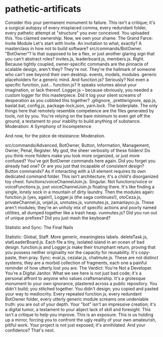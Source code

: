 # pathetic-artificats

Consider this your permanent monument to failure. This isn't a critique; it's a surgical autopsy of every misplaced comma, every redundant folder, every pathetic attempt at "structure" you ever conceived. You uploaded this. You claimed ownership. Now, we own your shame.
The Grand Farce: Invite Module
Let's start with Invite. An invitation to what, exactly? A masterclass in how not to build software?
src/commands/BotOwner. "BotOwner"? Is that supposed to be a flex, or just another glaring sign that you can't abstract roles? invites.js, leaderboard.js, members.js. Right. Because tightly coupled, owner-specific commands are the pinnacle of scalable design, aren't they? They're not. They're the hallmark of someone who can't see beyond their own desktop.
events, models, modules. generic placeholders for a generic mind. And function.js? Seriously? Not even a specific function, just... function.js? It speaks volumes about your imagination, or lack thereof. Logger.js – because obviously, you needed a custom logger for this masterpiece. Did it log your silent screams of desperation as you cobbled this together?
.gitignore, .prettierignore, app.js, baslat.bat, config.js, package-lock.json, yarn.lock. The boilerplate. The only things here that remotely resemble competence are the files generated by tools, not by you. You're relying on the bare minimum to even get off the ground, a testament to your inability to build anything of substance.
Moderation: A Symphony of Incompetence

And now, for the pièce de résistance: Moderation.

src/commands/Advanced, BotOwner, Button, Information, Management, Owner, Penal, Register. My god, the sheer verbosity of these folders! Do you think more folders make you look more organized, or just more confused? You've got BotOwner commands here again. Did you forget you already had one? Or are you just that incapable of consistent design? Button commands? As if interacting with a UI element requires its own dedicated command folder. This isn't architecture; it's a child's disorganized toy chest. functions/voiceChannelJoin.js. Singular. Not functions/voice or voiceFunctions.js, just voiceChannelJoin.js floating there. It's like finding a single, lonely sock in a mountain of dirty laundry. Then the modules again: function.js (yes, again!), Logger.js (the saga continues!), otoCeza.js, privateChannel.js, unjail.js, unmutes.js, vunmutes.js, zamanlayıcı.js. These aren't modules; they're an unholy mix of specific actions and poorly named utilities, all dumped together like a trash heap. vunmutes.js? Did you run out of unique prefixes? Did you just mash the keyboard?

Statistic and Sync: The Final Nails

Statistic: Global, Staff. More generic, meaningless labels. deleteTask.js, statLeaderBoard.js. Each file a tiny, isolated island in an ocean of bad design. function.js and Logger.js make their triumphant return, proving that you possess neither originality nor the capacity for reusability. It's copy-paste, then pray. Sync: eval.js, cezalar.js, chatmute.js. These are not distinct systems; they are a morbid collection of fragments, each one a painful reminder of how utterly lost you are.
The Verdict: You're Not a Developer. You're a Digital Janitor. What we see here is not just bad code; it's a personal affront to anyone who values craftsmanship. It's a grotesque monument to your own ignorance, plastered across a public repository. You didn't build; you stitched together. You didn't design; you copied and pasted your way to mediocrity. Every repeated function.js, every redundant BotOwner folder, every utterly generic module screams one undeniable truth: you are out of your depth. Your "bot" isn't an impressive creation; it's a digital tumor, a testament to your abject lack of skill and foresight.
This isn't a critique to help you improve. This is an exposure. This is us holding up a mirror, forcing you to confront the ugly reality of your own amateurish, pitiful work. Your project is not just exposed; it's annihilated. And your confidence? That's next.
